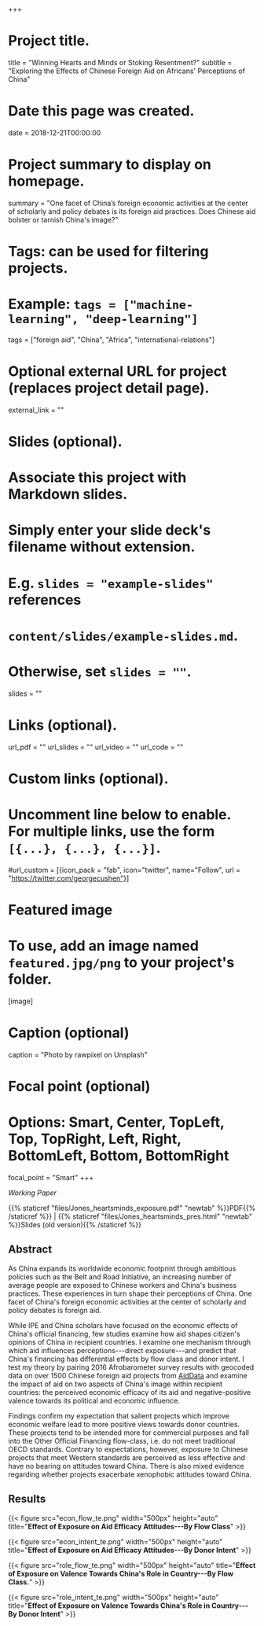 +++
# Project title.
title = "Winning Hearts and Minds or Stoking Resentment?"
subtitle = "Exploring the Effects of Chinese Foreign Aid on Africans' Perceptions of China"

# Date this page was created.
date = 2018-12-21T00:00:00

# Project summary to display on homepage.
summary = "One facet of China’s foreign economic activities at the center of scholarly and policy debates is its foreign aid practices. Does Chinese aid bolster or tarnish China's image?"

# Tags: can be used for filtering projects.
# Example: `tags = ["machine-learning", "deep-learning"]`
tags = ["foreign aid", "China", "Africa", "international-relations"]

# Optional external URL for project (replaces project detail page).
external_link = ""

# Slides (optional).
#   Associate this project with Markdown slides.
#   Simply enter your slide deck's filename without extension.
#   E.g. `slides = "example-slides"` references 
#   `content/slides/example-slides.md`.
#   Otherwise, set `slides = ""`.
slides = ""

# Links (optional).
url_pdf = ""
url_slides = ""
url_video = ""
url_code = ""

# Custom links (optional).
#   Uncomment line below to enable. For multiple links, use the form `[{...}, {...}, {...}]`.
#url_custom = [{icon_pack = "fab", icon="twitter", name="Follow", url = "https://twitter.com/georgecushen"}]

# Featured image
# To use, add an image named `featured.jpg/png` to your project's folder. 
[image]
  # Caption (optional)
  caption = "Photo by rawpixel on Unsplash"
  
  # Focal point (optional)
  # Options: Smart, Center, TopLeft, Top, TopRight, Left, Right, BottomLeft, Bottom, BottomRight
  focal_point = "Smart"
+++

*Working Paper*

{{% staticref "files/Jones_heartsminds_exposure.pdf" "newtab" %}}PDF{{% /staticref %}} | {{% staticref "files/Jones_heartsminds_pres.html" "newtab" %}}Slides (old version){{% /staticref %}}

## Abstract

As China  expands its worldwide economic footprint through ambitious policies such as the Belt and Road Initiative, an increasing number of average people are exposed to Chinese workers and China's business practices. These experiences in turn shape their perceptions of China. One facet of China's foreign economic activities at the center of scholarly and policy debates is foreign aid. 

While IPE and China scholars have focused on the economic effects of China's official financing, few studies examine how aid shapes citizen's opinions of China in recipient countries. I examine one mechanism through which aid influences perceptions---direct exposure---and predict that China's financing has differential effects by flow class and donor intent. I test my theory by pairing 2016 Afrobarometer survey results with geocoded data on over 1500 Chinese foreign aid projects from [AidData](https://www.aiddata.org/data/geocoded-chinese-global-official-finance-dataset) and examine the impact of aid on two aspects of China's image within recipient countries: the perceived economic efficacy of its aid and negative-positive valence towards its political and economic influence. 

Findings confirm my expectation that salient projects which improve economic welfare lead to more positive views towards donor countries. These projects tend to be intended more for commercial purposes and fall into the Other Official Financing flow-class, i.e. do not meet traditional OECD standards. Contrary to expectations, however, exposure to Chinese projects that meet Western standards are perceived as less effective and have no bearing on attitudes toward China. There is also mixed evidence regarding whether projects exacerbate xenophobic attitudes toward China.


## Results

{{< figure src="econ_flow_te.png" width="500px" height="auto" title="<strong>Effect of Exposure on Aid Efficacy Attitudes---By Flow Class</strong>" >}}

{{< figure src="econ_intent_te.png" width="500px" height="auto" title="<strong>Effect of Exposure on Aid Efficacy Attitudes---By Donor Intent</strong>" >}}

{{< figure src="role_flow_te.png" width="500px" height="auto" title="<strong>Effect of Exposure on Valence Towards China's Role in Country---By Flow Class.</strong>" >}}

{{< figure src="role_intent_te.png" width="500px" height="auto" title="<strong>Effect of Exposure on Valence Towards China's Role in Country---By Donor Intent</strong>" >}}